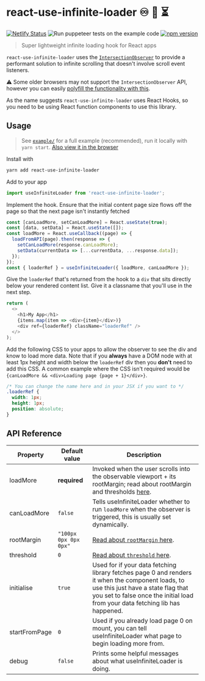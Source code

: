 # react-use-infinite-loader :infinity: :page_with_curl: :hourglass_flowing_sand:

[![Netlify Status](https://api.netlify.com/api/v1/badges/8f5a22a2-92be-4cc0-ab7b-ae58ff82706a/deploy-status)](https://app.netlify.com/sites/react-use-infinite-loader/deploys) ![Run puppeteer tests on the example code](https://github.com/CurationCorp/react-use-infinite-loader/workflows/Run%20puppeteer%20tests%20on%20the%20example%20code/badge.svg?branch=master) [![npm version](https://badge.fury.io/js/react-use-infinite-loader.svg)](https://badge.fury.io/js/react-use-infinite-loader)

> Super lightweight infinite loading hook for React apps

`react-use-infinite-loader` uses the [`IntersectionObserver`](https://developer.mozilla.org/en-US/docs/Web/API/Intersection_Observer_API) to provide a performant solution to infinite scrolling that doesn't involve scroll event listeners.

:warning: Some older browsers may not support the `IntersectionObserver` API, however you can easily [polyfill the functionality with this](https://github.com/w3c/IntersectionObserver/tree/master/polyfill).

As the name suggests `react-use-infinite-loader` uses React Hooks, so you need to be using React function components to use this library.

## Usage
> See [`example/`](example/Example.jsx) for a full example (recommended), run it locally with `yarn start`. [Also view it in the browser](https://react-use-infinite-loader.netlify.app)

Install with
```bash
yarn add react-use-infinite-loader
```
Add to your app
```javascript
import useInfiniteLoader from 'react-use-infinite-loader';
```
Implement the hook. Ensure that the initial content page size flows off the page so that the next page isn't instantly fetched
```javascript
const [canLoadMore, setCanLoadMore] = React.useState(true);
const [data, setData] = React.useState([]);
const loadMore = React.useCallback((page) => {
  loadFromAPI(page).then(response => {
    setCanLoadMore(response.canLoadMore);
    setData(currentData => [...currentData, ...response.data]);
  });
});
const { loaderRef } = useInfiniteLoader({ loadMore, canLoadMore });
```
Give the `loaderRef` that's returned from the hook to a `div` that sits directly below your rendered content list. Give it a classname that you'll use in the next step.
```javascript
return (
  <>
    <h1>My App</h1>
    {items.map(item => <div>{item}</div>)}
    <div ref={loaderRef} className="loaderRef" />
  </>
);
```
Add the following CSS to your apps to allow the observer to see the div and know to load more data. Note that if you **always** have a DOM node with at least 1px height and width below the `loaderRef` div then you **don't** need to add this CSS. A common example where the CSS isn't required would be `{canLoadMore && <div>Loading page {page + 1}</div>}`.
```css
/* You can change the name here and in your JSX if you want to */
.loaderRef {
  width: 1px;
  height: 1px;
  position: absolute;
}
```

## API Reference

| Property     | Default value     | Description                                                                                              |
|-------------------|-------------------|----------------------------------------------------------------------------------------------------------|
| loadMore | **required** | Invoked when the user scrolls into the observable viewport + its rootMargin; read about rootMargin and thresholds [here](https://developer.mozilla.org/en-US/docs/Web/API/Intersection_Observer_API#Intersection_observer_options). |
| canLoadMore | `false` | Tells useInfiniteLoader whether to run `loadMore` when the observer is triggered, this is usually set dynamically. |
| rootMargin        | `"100px 0px 0px 0px"`     | [Read about `rootMargin` here](https://developer.mozilla.org/en-US/docs/Web/API/Intersection_Observer_API#Intersection_observer_options). |
| threshold         | `0`           | [Read about `threshold` here](https://developer.mozilla.org/en-US/docs/Web/API/Intersection_Observer_API#Intersection_observer_options). |
| initialise  | `true` | Used for if your data fetching library fetches page 0 and renders it when the component loads, to use this just have a state flag that you set to false once the initial load from your data fetching lib has happened.                                |
| startFromPage | `0` | Used if you already load page 0 on mount, you can tell useInfiniteLoader what page to begin loading more from. |
| debug | `false` | Prints some helpful messages about what useInfiniteLoader is doing. |
